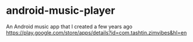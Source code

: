 # android-music-player
An Android music app that I created a few years ago
https://play.google.com/store/apps/details?id=com.tashtin.zimvibes&hl=en

